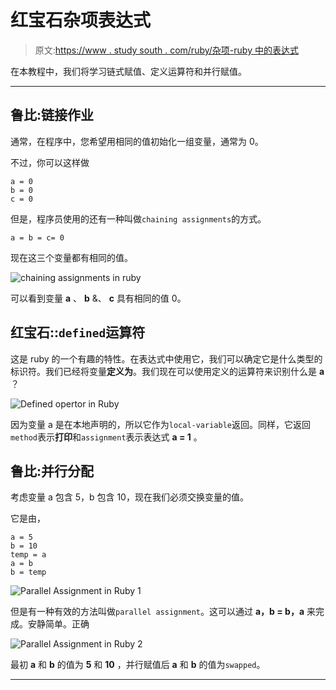 # 红宝石杂项表达式

> 原文:[https://www . study south . com/ruby/杂项-ruby 中的表达式](https://www.studytonight.com/ruby/miscellaneous-expressions-in-ruby)

在本教程中，我们将学习链式赋值、定义运算符和并行赋值。

* * *

## 鲁比:链接作业

通常，在程序中，您希望用相同的值初始化一组变量，通常为 0。

不过，你可以这样做

```
a = 0
b = 0
c = 0
```

但是，程序员使用的还有一种叫做`chaining assignments`的方式。

```
a = b = c= 0
```

现在这三个变量都有相同的值。

![chaining assignments in ruby](../Images/480aa56556c64a371440e5822575ca41.png)

可以看到变量 **a** 、 **b** &、 **c** 具有相同的值 0。

## 红宝石::`defined`运算符

这是 ruby 的一个有趣的特性。在表达式中使用它，我们可以确定它是什么类型的标识符。我们已经将变量**定义为**。我们现在可以使用定义的运算符来识别什么是 **a** ？

![Defined opertor in Ruby](../Images/5e6295f201223e43c1d7dbcf9f57ac26.png)

因为变量 a 是在本地声明的，所以它作为`local-variable`返回。同样，它返回`method`表示**打印**和`assignment`表示表达式 **a = 1** 。

## 鲁比:并行分配

考虑变量 a 包含 5，b 包含 10，现在我们必须交换变量的值。

它是由，

```
a = 5
b = 10
temp = a
a = b
b = temp
```

![Parallel Assignment in Ruby 1](../Images/aef7482df25b28f156a4727996f665b0.png)

但是有一种有效的方法叫做`parallel assignment`。这可以通过 **a，b = b，a** 来完成。安静简单。正确

![Parallel Assignment in Ruby 2](../Images/ee838d12148faf6bee76c632d3f562f2.png)

最初 **a** 和 **b** 的值为 **5** 和 **10** ，并行赋值后 **a** 和 **b** 的值为`swapped`。

* * *